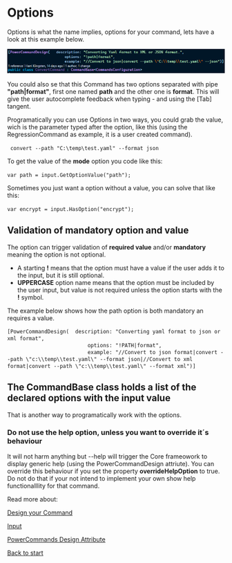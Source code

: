 # Options

Options is what the name implies, options for your command, lets have a look at this example below.

![Alt text](images/power_command_attribute.png?raw=true "Attributes")

You could also se that this Command has two options separated with pipe **"path|format"**, first one named **path** and the other one is **format**. This will give the user autocomplete feedback when typing - and using the [Tab] tangent.

Programatically you can use Options in two ways, you could grab the value, wich is the parameter typed after the option, like this (using the RegressionCommand as example, it is a user created command).

``` convert --path "C:\temp\test.yaml" --format json```

To get the value of the **mode** option you code like this:

``` var path = input.GetOptionValue("path"); ```

Sometimes you just want a option without a value, you can solve that like this:

``` var encrypt = input.HasOption("encrypt"); ```

## Validation of mandatory option and value
The option can trigger validation of **required value** and/or **mandatory** meaning the option is not optional. 

- A starting **!** means that the option must have a value if the user adds it to the input, but it is still optional.
- **UPPERCASE** option name means that the option must be included by the user input, but value is not required unless the option starts with the **!** symbol.

The example below shows how the path option is both mandatory an requires a value.
```
[PowerCommandDesign(  description: "Converting yaml format to json or xml format",
                          options: "!PATH|format",
                          example: "//Convert to json format|convert --path \"c:\\temp\\test.yaml\" --format json|//Convert to xml format|convert --path \"c:\\temp\\test.yaml\" --format xml")]
```
## The CommandBase class holds a list of the declared options with the input value
That is another way to programatically work with the options.

### Do not use the help option, unless you want to override it´s behaviour
It will not harm anything but --help will trigger the Core frameowork to display generic help (using the PowerCommandDesign attriute).
You can override this behaviour if you set the property **overrideHelpOption** to true. Do not do that if your not intend to implement your own show help functionalllity for that command.

Read more about:

[Design your Command](Design_command.md)

[Input](Input.md)

[PowerCommands Design Attribute](PowerCommandDesignAttribute.md)

[Back to start](https://github.com/PowerCommands/PowerCommands2022/blob/main/Docs/README.md)